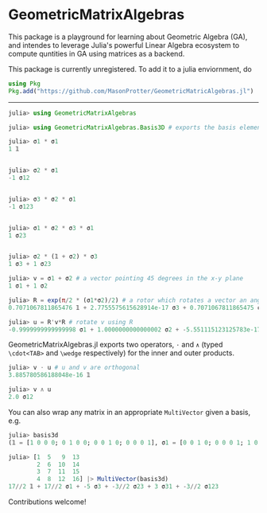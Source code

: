 # GeometricMatrixAlgebras

This package is a playground for learning about Geometric Algebra (GA), and intendes to leverage Julia's powerful 
Linear Algebra ecosystem to compute quntities in GA using matrices as a backend.

This package is currently unregistered. To add it to a julia enviornment, do
```julia
using Pkg
Pkg.add("https://github.com/MasonProtter/GeometricMatricAlgebras.jl")
```

___________

```julia
julia> using GeometricMatrixAlgebras

julia> using GeometricMatrixAlgebras.Basis3D # exports the basis elements for a 3D geometric algebra: 𝟙, σ1, σ2, σ3, basis3d

julia> σ1 * σ1
1 𝟙


julia> σ2 * σ1 
-1 σ12


julia> σ3 * σ2 * σ1
-1 σ123


julia> σ1 * σ2 * σ3 * σ1
1 σ23


julia> σ2 * (𝟙 + σ2) * σ3
1 σ3 + 1 σ23

julia> v = σ1 + σ2 # a vector pointing 45 degrees in the x-y plane
1 σ1 + 1 σ2

julia> R = exp(π/2 * (σ1*σ2)/2) # a rotor which rotates a vector an angle of π/2 in the σ1σ2 plane
0.7071067811865476 𝟙 + 2.7755575615628914e-17 σ3 + 0.7071067811865475 σ12

julia> u = R'v*R # rotate v using R
-0.9999999999999998 σ1 + 1.0000000000000002 σ2 + -5.551115123125783e-17 σ31
```

GeometricMatrixAlgebras.jl exports two operators, `⋅` and `∧` (typed `\cdot<TAB>` and `\wedge` respectively) for the inner and outer products.

```julia 
julia> v ⋅ u # u and v are orthogonal
3.885780586188048e-16 𝟙

julia> v ∧ u
2.0 σ12
```

You can also wrap any matrix in an appropriate `MultiVector` given a basis, e.g.
```julia
julia> basis3d
(𝟙 = [1 0 0 0; 0 1 0 0; 0 0 1 0; 0 0 0 1], σ1 = [0 0 1 0; 0 0 0 1; 1 0 0 0; 0 1 0 0], σ2 = [0 0 0 1; 0 0 -1 0; 0 -1 0 0; 1 0 0 0], σ3 = [1 0 0 0; 0 1 0 0; 0 0 -1 0; 0 0 0 -1], σ23 = [0 0 0 -1; 0 0 1 0; 0 -1 0 0; 1 0 0 0], σ31 = [0 0 1 0; 0 0 0 1; -1 0 0 0; 0 -1 0 0], σ12 = [0 -1 0 0; 1 0 0 0; 0 0 0 1; 0 0 -1 0], σ123 = [0 -1 0 0; 1 0 0 0; 0 0 0 -1; 0 0 1 0])

julia> [1  5   9  13
        2  6  10  14
        3  7  11  15
        4  8  12  16] |> MultiVector(basis3d) 
17//2 𝟙 + 17//2 σ1 + -5 σ3 + -3//2 σ23 + 3 σ31 + -3//2 σ123
```

Contributions welcome!
